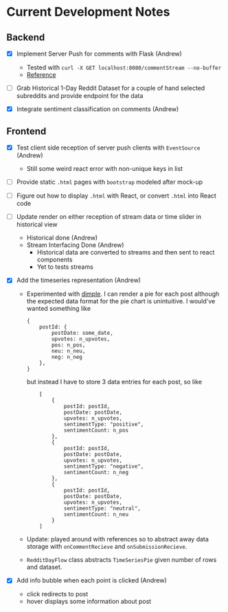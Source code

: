 Current Development Notes
=========================

## Backend

- [x] Implement Server Push for comments with Flask (Andrew)
    * Tested with `curl -X GET localhost:8080/commentStream --no-buffer`
    * [Reference](https://stackoverflow.com/questions/12232304/how-to-implement-server-push-in-flask-framework?answertab=active#tab-top)

- [ ] Grab Historical 1-Day Reddit Dataset for a couple of hand selected subreddits and provide endpoint for the data

- [x] Integrate sentiment classification on comments (Andrew)

## Frontend

- [x] Test client side reception of server push clients with `EventSource` (Andrew)
    * Still some weird react error with non-unique keys in list

- [ ] Provide static `.html` pages with `bootstrap` modeled after mock-up

- [ ] Figure out how to display `.html` with React, or convert `.html` into React code

- [ ] Update render on either reception of stream data or time slider in historical view
    * Historical done (Andrew)
    * Stream Interfacing Done (Andrew)
        * Historical data are converted to streams and then sent to react components
        * Yet to tests streams

- [x] Add the timeseries representation (Andrew)
    * Experimented with [dimple](http://dimplejs.org/examples_viewer.html?id=pie_bubble). I can render a pie for each post although
      the expected data format for the pie chart is unintuitive. I would've wanted something like 
        ```
        {
            postId: {
                postDate: some_date,
                upvotes: n_upvotes,
                pos: n_pos,
                neu: n_neu,
                neg: n_neg
            },
        }

        ```
        but instead I have to store 3 data entries for each post, so like

        ```
            [
                {
                    postId: postId,
                    postDate: postDate,
                    upvotes: n_upvotes,
                    sentimentType: "positive",
                    sentimentCount: n_pos
                },
                {
                    postId: postId,
                    postDate: postDate,
                    upvotes: n_upvotes,
                    sentimentType: "negative",
                    sentimentCount: n_neg
                },
                {
                    postId: postId,
                    postDate: postDate,
                    upvotes: n_upvotes,
                    sentimentType: "neutral",
                    sentimentCount: n_neu
                }
            ]
        ```
    * Update: played around with references so to abstract away data storage with `onCommentRecieve` and `onSubmissionRecieve`.
    * `RedditDayFlow` class abstracts `TimeSeriesPie` given number of rows and dataset.

- [x] Add info bubble when each point is clicked (Andrew)
    * click redirects to post
    * hover displays some information about post
